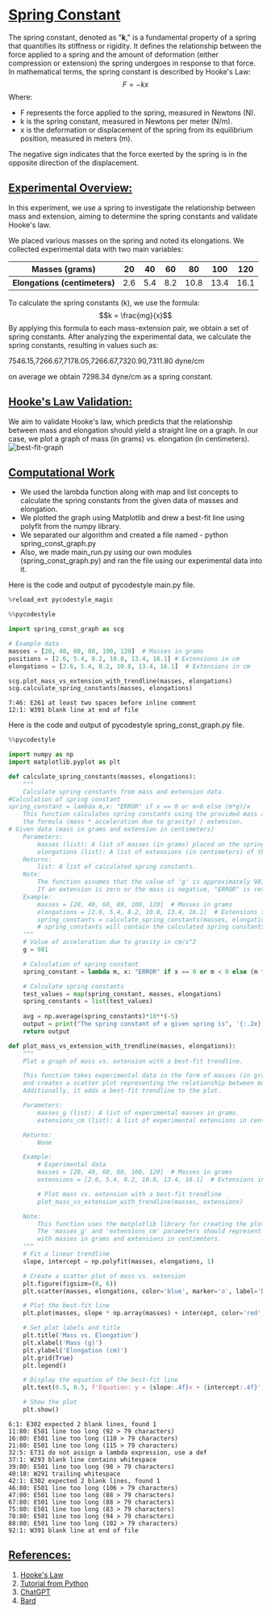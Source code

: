 # <ins>**Spring Constant**</ins>
The spring constant, denoted as "**k**," is a fundamental property of a spring that quantifies its stiffness or rigidity. It defines the relationship between the force applied to a spring and the amount of deformation (either compression or extension) the spring undergoes in response to that force. In mathematical terms, the spring constant is described by Hooke's Law:
$$F = -kx$$
Where:
- F represents the force applied to the spring, measured in Newtons (N).
- k is the spring constant, measured in Newtons per meter (N/m).
- x is the deformation or displacement of the spring from its equilibrium position, measured in meters (m).

The negative sign indicates that the force exerted by the spring is in the opposite direction of the displacement.

## <ins>Experimental Overview:</ins>
In this experiment, we use a spring to investigate the relationship between mass and extension, aiming to determine the spring constants and validate Hooke's law.

We placed various masses on the spring and noted its elongations. We collected experimental data with two main variables:

| **Masses (grams)**             | 20   | 40  | 60  | 80    | 100  | 120  |
|--------------------------------|------|-----|-----|-------|------|------|
| **Elongations (centimeters)**  | 2.6  | 5.4 | 8.2 | 10.8  | 13.4 | 16.1 |

To calculate the spring constants (k), we use the formula:
$$k = \frac{mg}{x}$$
By applying this formula to each mass-extension pair, we obtain a set of spring constants.
​After analyzing the experimental data, we calculate the spring constants, resulting in values such as:

7546.15,7266.67,7178.05,7266.67,7320.90,7311.80 dyne/cm

on average we obtain 7298.34 dyne/cm as a spring constant.

## <ins>Hooke's Law Validation:</ins>

We aim to validate Hooke's law, which predicts that the relationship between mass and elongation should yield a straight line on a graph. In our case, we plot a graph of mass (in grams) vs. elongation (in centimeters).
![best-fit-graph](https://github.com/s4il3sh/23-Homework3G3/assets/144289804/b1679bd9-b539-4450-a299-54aed1d31e3a)

## <ins>Computational Work</ins>
- We used the lambda function along with map and list concepts to calculate the spring constants from the given data of masses and elongation.
- We plotted the graph using Matplotlib and drew a best-fit line using polyfit from the numpy library.
- We separated our algorithm and created a file named - python spring_const_graph.py
- Also, we made main_run.py using our own modules (spring_const_graph.py) and ran the file using our experimental data into it.
  
Here is the code and output of pycodestyle main.py file.
```python
%reload_ext pycodestyle_magic
```


```python
%%pycodestyle

import spring_const_graph as scg

# Example data
masses = [20, 40, 60, 80, 100, 120]  # Masses in grams
positions = [2.6, 5.4, 8.2, 10.8, 13.4, 16.1] # Extensions in cm
elongations = [2.6, 5.4, 8.2, 10.8, 13.4, 16.1]  # Extensions in cm

scg.plot_mass_vs_extension_with_trendline(masses, elongations)
scg.calculate_spring_constants(masses, elongations)
```

    7:46: E261 at least two spaces before inline comment
    12:1: W391 blank line at end of file

Here is the code and output of pycodestyle spring_const_graph.py file.
```python
%%pycodestyle

import numpy as np
import matplotlib.pyplot as plt

def calculate_spring_constants(masses, elongations):
    """
    Calculate spring constants from mass and extension data.
#Calculation of spring constant
spring_constant = lambda m,x: "ERROR" if x == 0 or m<0 else (m*g)/x
    This function calculates spring constants using the provided mass and extension data and
    the formula (mass * acceleration due to gravity) / extension.
# Given data (mass in grams and extension in centimeters)
    Parameters:
        masses (list): A list of masses (in grams) placed on the spring.
        elongations (list): A list of extensions (in centimeters) of the spring from its equilibrium position.
    Returns:
        list: A list of calculated spring constants.
    Note:
        The function assumes that the value of 'g' is approximately 981 cm/s^2.
        If an extension is zero or the mass is negative, "ERROR" is returned for the corresponding spring constant.
    Example:
        masses = [20, 40, 60, 80, 100, 120]  # Masses in grams
        elongations = [2.6, 5.4, 8.2, 10.8, 13.4, 16.1]  # Extensions in cm
        spring_constants = calculate_spring_constants(masses, elongations)
        # spring_constants will contain the calculated spring constants.
    """
    # Value of acceleration due to gravity in cm/s^2
    g = 981

    # Calculation of spring constant
    spring_constant = lambda m, x: "ERROR" if x == 0 or m < 0 else (m * g) / x

    # Calculate spring constants
    test_values = map(spring_constant, masses, elongations)
    spring_constants = list(test_values)
    
    avg = np.average(spring_constants)*10**(-5)
    output = print("The spring constant of a given spring is", '{:.2e}'.format(float(avg)), "N/m")
    return output 

def plot_mass_vs_extension_with_trendline(masses, elongations):
    """
    Plot a graph of mass vs. extension with a best-fit trendline.

    This function takes experimental data in the form of masses (in grams) and extensions (in centimeters)
    and creates a scatter plot representing the relationship between mass and extension.
    Additionally, it adds a best-fit trendline to the plot.

    Parameters:
        masses_g (list): A list of experimental masses in grams.
        extensions_cm (list): A list of experimental extensions in centimeters.

    Returns:
        None

    Example:
        # Experimental data
        masses = [20, 40, 60, 80, 100, 120]  # Masses in grams
        extensions = [2.6, 5.4, 8.2, 10.8, 13.4, 16.1]  # Extensions in cm

        # Plot mass vs. extension with a best-fit trendline
        plot_mass_vs_extension_with_trendline(masses, extensions)

    Note:
        This function uses the matplotlib library for creating the plot.
        The 'masses_g' and 'extensions_cm' parameters should represent experimental data
        with masses in grams and extensions in centimeters.
    """
    # Fit a linear trendline
    slope, intercept = np.polyfit(masses, elongations, 1)

    # Create a scatter plot of mass vs. extension
    plt.figure(figsize=(8, 6))
    plt.scatter(masses, elongations, color='blue', marker='o', label='Data Points')

    # Plot the best-fit line
    plt.plot(masses, slope * np.array(masses) + intercept, color='red', label='Best-fit Line')

    # Set plot labels and title
    plt.title('Mass vs. Elongation')
    plt.xlabel('Mass (g)')
    plt.ylabel('Elongation (cm)')
    plt.grid(True)
    plt.legend()

    # Display the equation of the best-fit line
    plt.text(0.5, 0.5, f'Equation: y = {slope:.4f}x + {intercept:.4f}', transform=plt.gca().transAxes)

    # Show the plot
    plt.show()
```

    6:1: E302 expected 2 blank lines, found 1
    11:80: E501 line too long (92 > 79 characters)
    16:80: E501 line too long (110 > 79 characters)
    21:80: E501 line too long (115 > 79 characters)
    32:5: E731 do not assign a lambda expression, use a def
    37:1: W293 blank line contains whitespace
    39:80: E501 line too long (98 > 79 characters)
    40:18: W291 trailing whitespace
    42:1: E302 expected 2 blank lines, found 1
    46:80: E501 line too long (106 > 79 characters)
    47:80: E501 line too long (88 > 79 characters)
    67:80: E501 line too long (88 > 79 characters)
    75:80: E501 line too long (83 > 79 characters)
    78:80: E501 line too long (94 > 79 characters)
    88:80: E501 line too long (102 > 79 characters)
    92:1: W391 blank line at end of file
    
## <ins>References:</ins>
1. [Hooke's Law](https://en.wikipedia.org/wiki/Hooke%27s_law)
2. [Tutorial from Python](https://docs.python.org/3/tutorial/)
3. [ChatGPT](https://chat.openai.com/)
4. [Bard](https://bard.google.com)
